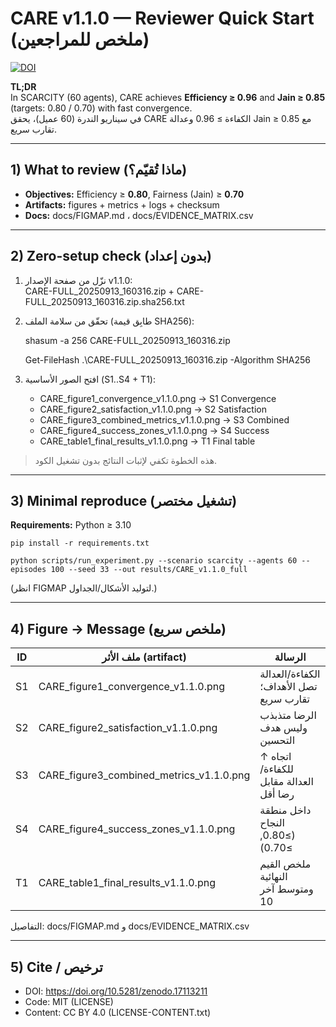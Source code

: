 ﻿# CARE v1.1.0 — Reviewer Quick Start (ملخص للمراجعين)
[![DOI](https://zenodo.org/badge/DOI/10.5281/zenodo.17113211.svg)](https://doi.org/10.5281/zenodo.17113211)

**TL;DR**  
In SCARCITY (60 agents), CARE achieves **Efficiency ≥ 0.96** and **Jain ≥ 0.85** (targets: 0.80 / 0.70) with fast convergence.  
في سيناريو الندرة (60 عميل)، يحقق CARE الكفاءة ≥ 0.96 وعدالة Jain ≥ 0.85 مع تقارب سريع.

---

## 1) What to review (ماذا تُقيّم؟)
- **Objectives:** Efficiency ≥ **0.80**, Fairness (Jain) ≥ **0.70**  
- **Artifacts:** figures + metrics + logs + checksum  
- **Docs:** docs/FIGMAP.md ، docs/EVIDENCE_MATRIX.csv

---

## 2) Zero-setup check (بدون إعداد)
1) نزّل من صفحة الإصدار v1.1.0:  
   CARE-FULL_20250913_160316.zip + CARE-FULL_20250913_160316.zip.sha256.txt
2) تحقّق من سلامة الملف (طابِق قيمة SHA256):
   
    shasum -a 256 CARE-FULL_20250913_160316.zip

    Get-FileHash .\CARE-FULL_20250913_160316.zip -Algorithm SHA256

3) افتح الصور الأساسية (S1..S4 + T1):
   - CARE_figure1_convergence_v1.1.0.png  → S1 Convergence  
   - CARE_figure2_satisfaction_v1.1.0.png → S2 Satisfaction  
   - CARE_figure3_combined_metrics_v1.1.0.png → S3 Combined  
   - CARE_figure4_success_zones_v1.1.0.png → S4 Success  
   - CARE_table1_final_results_v1.1.0.png → T1 Final table

> هذه الخطوة تكفي لإثبات النتائج بدون تشغيل الكود.

---

## 3) Minimal reproduce (تشغيل مختصر)
**Requirements:** Python ≥ 3.10

    pip install -r requirements.txt

    python scripts/run_experiment.py --scenario scarcity --agents 60 --episodes 100 --seed 33 --out results/CARE_v1.1.0_full

(انظر FIGMAP لتوليد الأشكال/الجداول.)

---

## 4) Figure → Message (ملخص سريع)
| ID | ملف الأثر (artifact)                            | الرسالة |
|----|-------------------------------------------------|---------|
| S1 | CARE_figure1_convergence_v1.1.0.png            | الكفاءة/العدالة تصل الأهداف؛ تقارب سريع |
| S2 | CARE_figure2_satisfaction_v1.1.0.png           | الرضا متذبذب وليس هدف التحسين |
| S3 | CARE_figure3_combined_metrics_v1.1.0.png       | اتجاه ↑ للكفاءة/العدالة مقابل رضا أقل |
| S4 | CARE_figure4_success_zones_v1.1.0.png          | داخل منطقة النجاح (≥0.80, ≥0.70) |
| T1 | CARE_table1_final_results_v1.1.0.png           | ملخص القيم النهائية ومتوسط آخر 10 |

التفاصيل: docs/FIGMAP.md و docs/EVIDENCE_MATRIX.csv

---

## 5) Cite / ترخيص
- DOI: https://doi.org/10.5281/zenodo.17113211  
- Code: MIT (LICENSE)  
- Content: CC BY 4.0 (LICENSE-CONTENT.txt)


